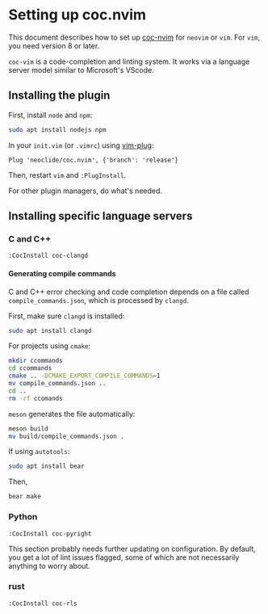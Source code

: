 # Setting up coc.nvim

This document describes how to set up [coc-nvim](https://github.com/neoclide/coc.nvim) for `neovim` or `vim`.
For `vim`, you need version 8 or later.

`coc-vim` is a code-completion and linting system.
It works via a language server model similar to Microsoft's VScode.

## Installing the plugin

First, install `node` and `npm`:

```sh
sudo apt install nodejs npm
```

In your `init.vim` (or `.vimrc`) using [vim-plug](https://github.com/junegunn/vim-plug): 

```
Plug 'neoclide/coc.nvim', {'branch': 'release'}
```

Then, restart `vim` and `:PlugInstall`.

For other plugin managers, do what's needed.

## Installing specific language servers

### C and C++

```
:CocInstall coc-clangd
```

#### Generating compile commands

C and C++ error checking and code completion depends on a file called `compile_commands.json`, which is processed by `clangd`.

First, make sure `clangd` is installed:

```sh
sudo apt install clangd
```

For projects using `cmake`:

```sh
mkdir ccommands
cd ccommands
cmake .. -DCMAKE_EXPORT_COMPILE_COMMANDS=1
mv compile_commands.json ..
cd ..
rm -rf ccomands
```

`meson` generates the file automatically:

```sh
meson build
mv build/compile_commands.json .
```

If using `autotools`:

```sh
sudo apt install bear
```

Then,

```
bear make
```

### Python

```
:CocInstall coc-pyright
```

This section probably needs further updating on configuration.
By default, you get a lot of lint issues flagged, some of which are not necessarily anything to worry about.

### rust

```
:CocInstall coc-rls
```
